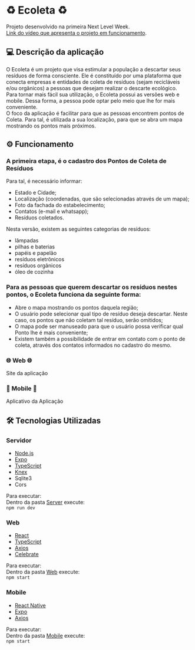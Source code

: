 # ♻️ Ecoleta ♻️
 
 Projeto desenvolvido na primeira Next Level Week. <br>
 <a href="https://youtu.be/Vy96B0IjAso">Link do vídeo que apresenta o projeto em funcionamento</a>.

## 💻 Descrição da aplicação

O Ecoleta é um projeto que visa estimular a população a descartar seus resíduos de forma consciente. Ele é constituído por uma plataforma que conecta empresas e entidades de coleta de resíduos (sejam recicláveis e/ou orgânicos) a pessoas que desejam realizar o descarte ecológico. <br>
Para tornar mais fácil sua utilização, o Ecoleta possui as versões web e mobile. Dessa forma, a pessoa pode optar pelo meio que lhe for mais conveniente. <br>
O foco da aplicação é facilitar para que as pessoas encontrem pontos de Coleta. Para tal, é utilizada a sua localização, para que se abra um mapa mostrando os pontos mais próximos.

## ⚙️ Funcionamento
### A primeira etapa, é o cadastro dos Pontos de Coleta de Resíduos <br>
Para tal, é necessário informar:
- Estado e Cidade;
- Localização (coordenadas, que são selecionadas através de um mapa);
- Foto da fachada do estabelecimento;
- Contatos (e-mail e whatsapp);
- Resíduos coletados.

Nesta versão, existem as seguintes categorias de resíduos:
- lâmpadas
- pilhas e baterias
- papéis e papelão
- resíduos eletrônicos
- resíduos orgânicos
- óleo de cozinha

### Para as pessoas que querem descartar os resíduos nestes pontos, o Ecoleta funciona da seguinte forma:
- Abre o mapa mostrando os pontos daquela região;
- O usuário pode selecionar qual tipo de resíduo deseja descartar. Neste caso, os pontos que não coletam tal resíduo, serão omitidos;
- O mapa pode ser manuseado para que o usuário possa verificar qual Ponto lhe é mais conveniente;
- Existem também a possibilidade de entrar em contato com o ponto de coleta, através dos contatos informados no cadastro do mesmo.

### 🌐 Web 🌐 
Site da aplicação

### 📱 Mobile 📱
Aplicativo da Aplicação

## 🛠 Tecnologias Utilizadas
### Servidor 
- <a href="https://nodejs.org">Node.js</a>
- <a href="https://expo.io/">Expo</a>
- <a href="https://www.typescriptlang.org/">TypeScript</a>
- <a href="http://knexjs.org/">Knex</a>
- Sqlite3
- Cors

Para executar:<br>
Dentro da pasta <a href="./server">Server</a> execute: <br>
<code>npm run dev</code> 

### Web
- <a href="https://reactjs.org/">React</a> <a href=""></a>
- <a href="https://www.typescriptlang.org/">TypeScript</a>
- <a href="https://www.npmjs.com/package/axios">Axios</a>
- <a href="https://www.npmjs.com/package/celebrate">Celebrate</a>

Para executar:<br>
Dentro da pasta <a href="./web">Web</a> execute: <br>
<code>npm start</code> 


### Mobile
- <a href="https://reactnative.dev/">React Native</a>
- <a href="https://expo.io/">Expo</a>
- <a href="https://www.npmjs.com/package/axios">Axios</a>

Para executar:<br>
Dentro da pasta <a href="./mobile">Mobile</a> execute: <br>
<code>npm start</code> 

